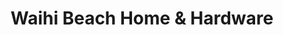 ---
title: "Waihi Beach Home & Hardware"
url: /waihi-beach/waihi-beach-home-and-hardware/
shop: hardware
---